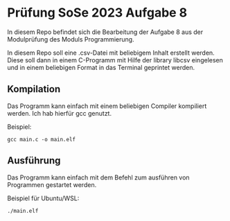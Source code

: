 # Prüfung SoSe 2023 Aufgabe 8
In diesem Repo befindet sich die Bearbeitung der Aufgabe 8 aus der Modulprüfung des Moduls Programmierung.

In diesem Repo soll eine .csv-Datei mit beliebigem Inhalt erstellt werden. Diese soll dann in einem C-Programm mit Hilfe der library libcsv eingelesen und in einem beliebigen Format in das Terminal geprintet werden.

## Kompilation
Das Programm kann einfach mit einem beliebigen Compiler kompiliert werden. Ich hab hierfür gcc genutzt.

Beispiel:
```
gcc main.c -o main.elf
```

## Ausführung 
Das Programm kann einfach mit dem Befehl zum ausführen von Programmen gestartet werden. 

Beispiel für Ubuntu/WSL:
```
./main.elf
```
